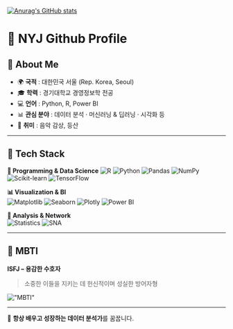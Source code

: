 [![Anurag's GitHub stats](https://github-readme-stats.vercel.app/api?username=yoonjong8739)](https://github.com/anuraghazra/github-readme-stats)

# 🌟 NYJ Github Profile

## 👤 About Me  
- 🌍 **국적** : 대한민국 서울 (Rep. Korea, Seoul)  
- 🎓 **학력** : 경기대학교 경영정보학 전공  
- 💻 **언어** : Python, R, Power BI
- 📊 **관심 분야** : 데이터 분석 · 머신러닝 & 딥러닝 · 시각화 등  
- 🎵 **취미** : 음악 감상, 등산  

---

## 🚀 Tech Stack  

**📌 Programming & Data Science**
![R](https://img.shields.io/badge/R-276DC3?style=for-the-badge&logo=r&logoColor=white)
![Python](https://img.shields.io/badge/Python-3776AB?style=for-the-badge&logo=python&logoColor=white)
![Pandas](https://img.shields.io/badge/Pandas-150458?style=for-the-badge&logo=pandas&logoColor=white)
![NumPy](https://img.shields.io/badge/Numpy-013243?style=for-the-badge&logo=numpy&logoColor=white)
![Scikit-learn](https://img.shields.io/badge/Scikit--learn-F7931E?style=for-the-badge&logo=scikit-learn&logoColor=white)
![TensorFlow](https://img.shields.io/badge/TensorFlow-FF6F00?style=for-the-badge&logo=tensorflow&logoColor=white)

**📊 Visualization & BI**  
![Matplotlib](https://img.shields.io/badge/Matplotlib-11557c?style=for-the-badge&logo=plotly&logoColor=white)
![Seaborn](https://img.shields.io/badge/Seaborn-0099CC?style=for-the-badge&logo=python&logoColor=white)
![Plotly](https://img.shields.io/badge/Plotly-3F4F75?style=for-the-badge&logo=plotly&logoColor=white)
![Power BI](https://img.shields.io/badge/Power%20BI-F2C811?style=for-the-badge&logo=powerbi&logoColor=black)

**📐 Analysis & Network**  
![Statistics](https://img.shields.io/badge/Statistics-4E79A7?style=for-the-badge&logo=apachespark&logoColor=white)
![SNA](https://img.shields.io/badge/SNA%20(Social%20Network%20Analysis)-E15759?style=for-the-badge&logo=networkx&logoColor=white)

---

## 🧩 MBTI  
**ISFJ – 용감한 수호자**  
> 소중한 이들을 지키는 데 헌신적이며 성실한 방어자형

!["MBTI"](https://ddnews.co.kr/wp-content/uploads/2021/12/ISFJ-%ED%8A%B9%EC%A7%95-1.jpg.webp)

---

🌱 **항상 배우고 성장하는 데이터 분석가**를 꿈꿉니다.
